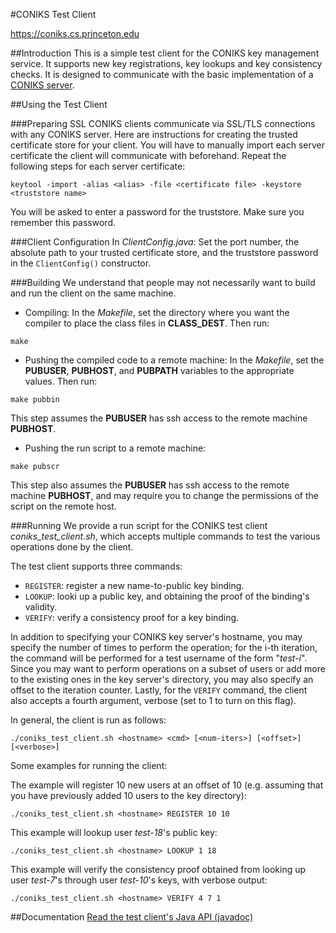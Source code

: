#CONIKS Test Client

https://coniks.cs.princeton.edu

##Introduction
This is a simple test client for the CONIKS key management service. It supports new key registrations, key lookups and key consistency checks. It is designed to communicate with the basic implementation of a [CONIKS server](https://github.com/citp/coniks-ref-implementation/tree/master/coniks_server).

##Using the Test Client

###Preparing SSL
CONIKS clients communicate via SSL/TLS connections with any CONIKS server.
Here are instructions for creating the trusted certificate store for your client. You will have to manually import each server certificate the client will communicate with beforehand.
Repeat the following steps for each server certificate:
```
keytool -import -alias <alias> -file <certificate file> -keystore <truststore name>
```
You will be asked to enter a password for the truststore. Make sure you remember this password.

###Client Configuration
In *ClientConfig.java*: Set the port number, the absolute path to your trusted certificate store, and the truststore password in the ```ClientConfig()``` constructor.

###Building
We understand that people may not necessarily want to build and run the client on the same machine. 
- Compiling: 
In the *Makefile*, set the directory where you want the compiler to place the class files in **CLASS_DEST**. Then run:
```
make
```
- Pushing the compiled code to a remote machine:
In the *Makefile*, set the **PUBUSER**, **PUBHOST**, and **PUBPATH** variables to the appropriate values. Then run:
```
make pubbin
```
This step assumes the **PUBUSER** has ssh access to the remote machine **PUBHOST**.
- Pushing the run script to a remote machine:
```
make pubscr
```
This step also assumes the **PUBUSER** has ssh access to the remote machine **PUBHOST**, and may require you to change the permissions of the script on the remote host.

###Running
We provide a run script for the CONIKS test client *coniks_test_client.sh*, which accepts 
multiple commands to test the various operations done by the client.

The test client supports three commands: 
- ```REGISTER```: register a new name-to-public key binding.
- ```LOOKUP```: looki up a public key, and obtaining the proof of the binding's validity.
- ```VERIFY```: verify a consistency proof for a key binding. 

In addition to specifying your CONIKS key server's hostname, you may specify the number of times to perform the operation; for the i-th  iteration, the command will be performed for a test username of the form "*test-i*". Since you may want to perform operations on a subset of users or add more to the existing ones in the key server's directory, you may also specify an offset to the iteration counter. Lastly, for the ```VERIFY``` command, the client also accepts a fourth argument, verbose (set to 1 to turn on this flag).

In general, the client is run as follows:
```
./coniks_test_client.sh <hostname> <cmd> [<num-iters>] [<offset>] [<verbose>]
```

Some examples for running the client:

The example will register 10 new users at an offset of 10 (e.g. assuming that you have previously added 10 users to the key directory):
```
./coniks_test_client.sh <hostname> REGISTER 10 10
```

This example will lookup user *test-18*'s public key:
```
./coniks_test_client.sh <hostname> LOOKUP 1 18
```

This example will verify the consistency proof obtained from looking up user *test-7*'s through user *test-10*'s keys, with verbose output:
```
./coniks_test_client.sh <hostname> VERIFY 4 7 1
```

##Documentation
[Read the test client's Java API (javadoc)](https://citp.github.io/coniks-ref-implementation/org/coniks/coniks_test_client/package-summary.html)
